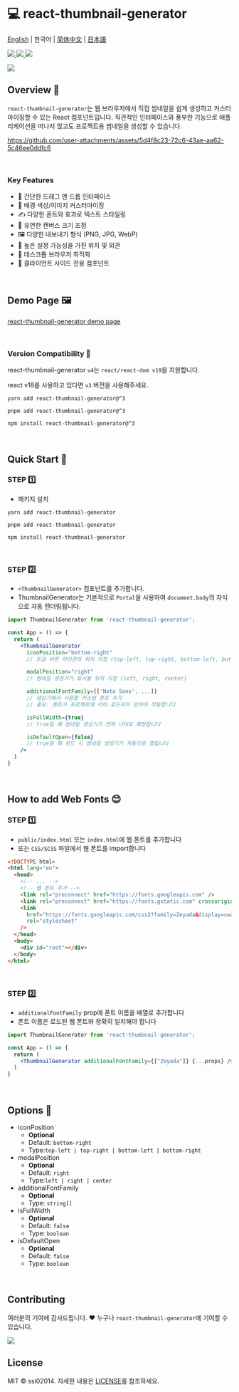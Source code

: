 # 💻 react-thumbnail-generator
[English](README.md) | 한국어 | [简体中文](README-zh_cn.md) | [日本語](README-ja_jp.md)

<a href="https://www.npmjs.com/package/react-thumbnail-generator" target="_blank">
  <img src="https://img.shields.io/npm/v/react-thumbnail-generator.svg">
</a>
<a href="https://www.npmjs.com/package/react-thumbnail-generator" target="_blank">
  <img src="https://img.shields.io/npm/dt/react-thumbnail-generator.svg">
</a>
<a href="https://bundlephobia.com/package/react-thumbnail-generator" target="_blank">
  <img src="https://img.shields.io/bundlephobia/minzip/react-thumbnail-generator/latest?style=flat-square">
</a>


<p>
  <a href="https://www.npmjs.com/package/react-thumbnail-generator" target="_blank">
    <img src="https://user-images.githubusercontent.com/64779472/219855230-d6515d16-334c-432a-8d20-fa171e17c231.png" />
  </a>
</p>

## Overview 🎨
`react-thumbnail-generator`는 웹 브라우저에서 직접 썸네일을 쉽게 생성하고 커스터마이징할 수 있는 React 컴포넌트입니다. 직관적인 인터페이스와 풍부한 기능으로 애플리케이션을 떠나지 않고도 프로젝트용 썸네일을 생성할 수 있습니다.

https://github.com/user-attachments/assets/5d4f8c23-72c6-43ae-aa62-5c46ee0ddfc6

<br />

### Key Features
- 🎯 간단한 드래그 앤 드롭 인터페이스
- 🎨 배경 색상/이미지 커스터마이징
- ✍️ 다양한 폰트와 효과로 텍스트 스타일링
- 📏 유연한 캔버스 크기 조정
- 🖼️ 다양한 내보내기 형식 (PNG, JPG, WebP)
- 🔧 높은 설정 가능성을 가진 위치 및 외관
- 📱 데스크톱 브라우저 최적화
- 📱 클라이언트 사이드 전용 컴포넌트

<br />

## Demo Page 🖼️
[react-thumbnail-generator demo page](https://ssi02014.github.io/react-thumbnail-generator/?path=/story/components-thumbnailgenerator--default)

<br />

### Version Compatibility 🔄
react-thumbnail-generator `v4`는 `react/react-dom v19`을 지원합니다.

react v18를 사용하고 있다면 `v3` 버전을 사용해주세요.

```shell
yarn add react-thumbnail-generator@^3
```
```shell
pnpm add react-thumbnail-generator@^3
```
```shell
npm install react-thumbnail-generator@^3
```


<br />

## Quick Start 🚀
### STEP 1️⃣
- 패키지 설치
```shell
yarn add react-thumbnail-generator
```
```shell
pnpm add react-thumbnail-generator
```

```shell
npm install react-thumbnail-generator
```

<br />

### STEP 2️⃣
- `<ThumbnailGenerator>` 컴포넌트를 추가합니다.
- ThumbnailGenerator는 기본적으로 `Portal`을 사용하여 `document.body`의 자식으로 자동 렌더링됩니다.

```jsx
import ThumbnailGenerator from 'react-thumbnail-generator';

const App = () => {
  return (
    <ThumbnailGenerator
      iconPosition="bottom-right"
      // 토글 버튼 아이콘의 위치 지정 (top-left, top-right, bottom-left, bottom-right)

      modalPosition="right"
      // 썸네일 생성기가 표시될 위치 지정 (left, right, center)

      additionalFontFamily={['Noto Sans', ...]}
      // 생성기에서 사용할 커스텀 폰트 추가
      // 중요: 폰트가 프로젝트에 이미 로드되어 있어야 작동합니다

      isFullWidth={true}
      // true일 때 썸네일 생성기가 전체 너비로 확장됩니다

      isDefaultOpen={false}
      // true일 때 로드 시 썸네일 생성기가 자동으로 열립니다
    />
  )
}
```

<br />

## How to add Web Fonts 😊
### STEP 1️⃣
- `public/index.html` 또는 `index.html`에 웹 폰트를 추가합니다
- 또는 `CSS/SCSS` 파일에서 웹 폰트를 import합니다

```html
<!DOCTYPE html>
<html lang="en">
  <head>
    <!-- ... -->
    <!-- 웹 폰트 추가 -->
    <link rel="preconnect" href="https://fonts.googleapis.com" />
    <link rel="preconnect" href="https://fonts.gstatic.com" crossorigin />
    <link
      href="https://fonts.googleapis.com/css2?family=Zeyada&display=swap"
      rel="stylesheet"
    />
  </head>
  <body>
    <div id="root"></div>
  </body>
</html>
```

<br />

### STEP 2️⃣
- `additionalFontFamily` prop에 폰트 이름을 배열로 추가합니다
- 폰트 이름은 로드된 웹 폰트와 정확히 일치해야 합니다

```jsx
import ThumbnailGenerator from 'react-thumbnail-generator';

const App = () => {
  return (
    <ThumbnailGenerator additionalFontFamily={["Zeyada"]} {...props} />
  )
}
```

<br />

## Options 📄
- iconPosition
  - **Optional**
  - Default: `bottom-right`
  - Type:`top-left | top-right | bottom-left | bottom-right`
- modalPosition
  - **Optional**
  - Default: `right`
  - Type:`left | right | center`
- additionalFontFamily
  - **Optional**
  - Type: `string[]`
- isFullWidth
  - **Optional**
  - Default: `false`
  - Type: `boolean`
- isDefaultOpen
  - **Optional**
  - Default: `false`
  - Type: `boolean`

<br />

## Contributing

여러분의 기여에 감사드립니다. ❤️ 누구나 `react-thumbnail-generator`에 기여할 수 있습니다.

<a href="https://github.com/ssi02014/react-thumbnail-generator/graphs/contributors">
  <img src="https://contrib.rocks/image?repo=ssi02014/react-thumbnail-generator">
</a>

<br />

## License
MIT © ssi02014. 자세한 내용은 [LICENSE](./LICENSE)를 참조하세요.
